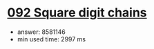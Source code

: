 [092 Square digit chains](http://projecteuler.net/problem=92)
========================

- answer: 8581146 
- min used time: 2997 ms

